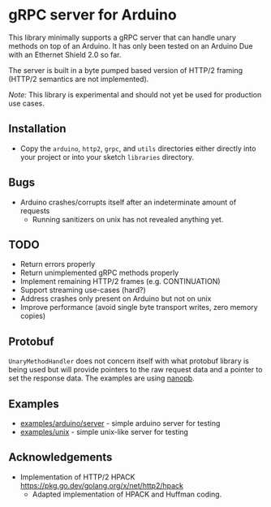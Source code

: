 # gRPC server for Arduino

This library minimally supports a gRPC server that can handle unary methods on top of an Arduino. It has only been tested on an Arduino Due with an Ethernet Shield 2.0 so far.

The server is built in a byte pumped based version of HTTP/2 framing (HTTP/2 semantics are not implemented).

*Note:* This library is experimental and should not yet be used for production use cases.

## Installation

* Copy the `arduino`, `http2`, `grpc`, and `utils` directories either directly into your project or into your sketch `libraries` directory.

## Bugs
* Arduino crashes/corrupts itself after an indeterminate amount of requests
	* Running sanitizers on unix has not revealed anything yet.

## TODO
* Return errors properly
* Return unimplemented gRPC methods properly
* Implement remaining HTTP/2 frames (e.g. CONTINUATION)
* Support streaming use-cases (hard?)
* Address crashes only present on Arduino but not on unix
* Improve performance (avoid single byte transport writes, zero memory copies)

## Protobuf
`UnaryMethodHandler` does not concern itself with what protobuf library is being used but will provide pointers to the raw request data and a pointer to set the response data. The examples are using [nanopb](https://github.com/nanopb/nanopb).

## Examples
* [examples/arduino/server](./examples/arduino/server) - simple arduino server for testing
* [examples/unix](./examples/unix) - simple unix-like server for testing

## Acknowledgements
* Implementation of HTTP/2 HPACK https://pkg.go.dev/golang.org/x/net/http2/hpack
	* Adapted implementation of HPACK and Huffman coding.
